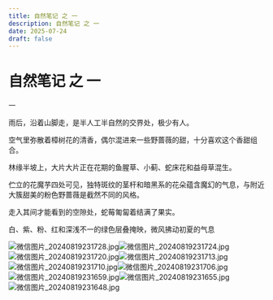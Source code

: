 ```yaml
---
title: 自然笔记 之 一
description: 自然笔记 之 一
date: 2025-07-24
draft: false
---
```

# 自然笔记 之 一

一

雨后，沿着山脚走，是半人工半自然的交界处，极少有人。

空气里弥散着樟树花的清香，偶尔混进来一些野蔷薇的甜，十分喜欢这个香甜组合。

林缘半坡上，大片大片正在花期的鱼腥草、小蓟、蛇床花和益母草混生。

伫立的花魔芋四处可见，独特斑纹的茎杆和暗黑系的花朵蕴含魔幻的气息，与附近大簇甜美的粉色野蔷薇是截然不同的风格。

走入其间才能看到的空隙处，蛇莓匍匐着结满了果实。

白、紫、粉、红和深浅不一的绿色层叠掩映，微风拂动初夏的气息

![微信图片_20240819231728.jpg](/img/%E5%BE%AE%E4%BF%A1%E5%9B%BE%E7%89%87_20240819231728.jpg)![微信图片_20240819231724.jpg](/img/%E5%BE%AE%E4%BF%A1%E5%9B%BE%E7%89%87_20240819231724.jpg)![微信图片_20240819231720.jpg](/img/%E5%BE%AE%E4%BF%A1%E5%9B%BE%E7%89%87_20240819231720.jpg)![微信图片_20240819231713.jpg](/img/%E5%BE%AE%E4%BF%A1%E5%9B%BE%E7%89%87_20240819231713.jpg)![微信图片_20240819231710.jpg](/img/%E5%BE%AE%E4%BF%A1%E5%9B%BE%E7%89%87_20240819231710.jpg)![微信图片_20240819231706.jpg](/img/%E5%BE%AE%E4%BF%A1%E5%9B%BE%E7%89%87_20240819231706.jpg)![微信图片_20240819231659.jpg](/img/%E5%BE%AE%E4%BF%A1%E5%9B%BE%E7%89%87_20240819231659.jpg)![微信图片_20240819231655.jpg](/img/%E5%BE%AE%E4%BF%A1%E5%9B%BE%E7%89%87_20240819231655.jpg)![微信图片_20240819231648.jpg](/img/%E5%BE%AE%E4%BF%A1%E5%9B%BE%E7%89%87_20240819231648.jpg)